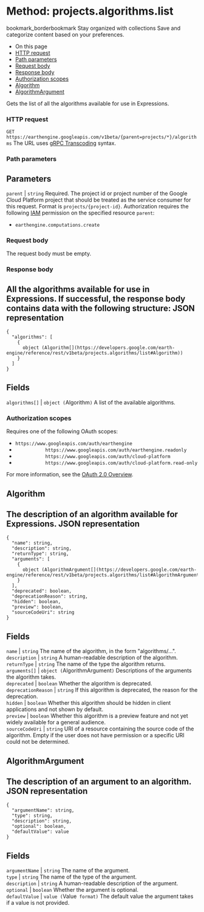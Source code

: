  
#  Method: projects.algorithms.list
bookmark_borderbookmark Stay organized with collections  Save and categorize content based on your preferences.
  * On this page
  * [HTTP request](https://developers.google.com/earth-engine/reference/rest/v1beta/projects.algorithms/list#http-request)
  * [Path parameters](https://developers.google.com/earth-engine/reference/rest/v1beta/projects.algorithms/list#path-parameters)
  * [Request body](https://developers.google.com/earth-engine/reference/rest/v1beta/projects.algorithms/list#request-body)
  * [Response body](https://developers.google.com/earth-engine/reference/rest/v1beta/projects.algorithms/list#response-body)
  * [Authorization scopes](https://developers.google.com/earth-engine/reference/rest/v1beta/projects.algorithms/list#authorization-scopes)
  * [Algorithm](https://developers.google.com/earth-engine/reference/rest/v1beta/projects.algorithms/list#algorithm)
  * [AlgorithmArgument](https://developers.google.com/earth-engine/reference/rest/v1beta/projects.algorithms/list#algorithmargument)


Gets the list of all the algorithms available for use in Expressions.
### HTTP request
`GET https://earthengine.googleapis.com/v1beta/{parent=projects/*}/algorithms`
The URL uses [gRPC Transcoding](https://google.aip.dev/127) syntax.
### Path parameters
Parameters  
---  
`parent` |  `string` Required. The project id or project number of the Google Cloud Platform project that should be treated as the service consumer for this request. Format is `projects/{project-id}`. Authorization requires the following [IAM](https://cloud.google.com/iam/docs/) permission on the specified resource `parent`:
  * `earthengine.computations.create`

  
### Request body
The request body must be empty.
### Response body
All the algorithms available for use in Expressions.
If successful, the response body contains data with the following structure:
JSON representation  
---  
```
{
  "algorithms": [
    {
      object (Algorithm[](https://developers.google.com/earth-engine/reference/rest/v1beta/projects.algorithms/list#Algorithm))
    }
  ]
}
```
  
Fields  
---  
`algorithms[]` |  `object (`Algorithm[](https://developers.google.com/earth-engine/reference/rest/v1beta/projects.algorithms/list#Algorithm)`)` A list of the available algorithms.  
### Authorization scopes
Requires one of the following OAuth scopes:
  * `https://www.googleapis.com/auth/earthengine`
  * `           https://www.googleapis.com/auth/earthengine.readonly`
  * `           https://www.googleapis.com/auth/cloud-platform`
  * `           https://www.googleapis.com/auth/cloud-platform.read-only`


For more information, see the [OAuth 2.0 Overview](https://developers.google.com/identity/protocols/OAuth2).
## Algorithm
The description of an algorithm available for Expressions.
JSON representation  
---  
```
{
  "name": string,
  "description": string,
  "returnType": string,
  "arguments": [
    {
      object (AlgorithmArgument[](https://developers.google.com/earth-engine/reference/rest/v1beta/projects.algorithms/list#AlgorithmArgument))
    }
  ],
  "deprecated": boolean,
  "deprecationReason": string,
  "hidden": boolean,
  "preview": boolean,
  "sourceCodeUri": string
}
```
  
Fields  
---  
`name` |  `string` The name of the algorithm, in the form "algorithms/...".  
`description` |  `string` A human-readable description of the algorithm.  
`returnType` |  `string` The name of the type the algorithm returns.  
`arguments[]` |  `object (`AlgorithmArgument[](https://developers.google.com/earth-engine/reference/rest/v1beta/projects.algorithms/list#AlgorithmArgument)`)` Descriptions of the arguments the algorithm takes.  
`deprecated` |  `boolean` Whether the algorithm is deprecated.  
`deprecationReason` |  `string` If this algorithm is deprecated, the reason for the deprecation.  
`hidden` |  `boolean` Whether this algorithm should be hidden in client applications and not shown by default.  
`preview` |  `boolean` Whether this algorithm is a preview feature and not yet widely available for a general audience.  
`sourceCodeUri` |  `string` URI of a resource containing the source code of the algorithm. Empty if the user does not have permission or a specific URI could not be determined.  
## AlgorithmArgument
The description of an argument to an algorithm.
JSON representation  
---  
```
{
  "argumentName": string,
  "type": string,
  "description": string,
  "optional": boolean,
  "defaultValue": value
}
```
  
Fields  
---  
`argumentName` |  `string` The name of the argument.  
`type` |  `string` The name of the type of the argument.  
`description` |  `string` A human-readable description of the argument.  
`optional` |  `boolean` Whether the argument is optional.  
`defaultValue` |  `value (`Value[](https://protobuf.dev/reference/protobuf/google.protobuf/#value)` format)` The default value the argument takes if a value is not provided.  
